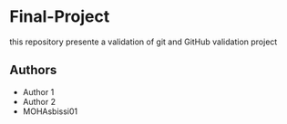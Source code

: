 # Final-Project
this repository presente a validation of git and GitHub validation project 


## Authors

- Author 1
- Author 2
- MOHAsbissi01
